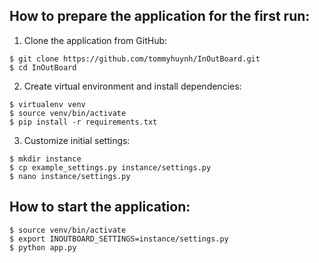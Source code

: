 ## How to prepare the application for the first run:
1. Clone the application from GitHub:
```
$ git clone https://github.com/tommyhuynh/InOutBoard.git
$ cd InOutBoard
```
2. Create virtual environment and install dependencies:
```
$ virtualenv venv
$ source venv/bin/activate
$ pip install -r requirements.txt
```
3. Customize initial settings:
```
$ mkdir instance
$ cp example_settings.py instance/settings.py
$ nano instance/settings.py
```

## How to start the application:
```
$ source venv/bin/activate
$ export INOUTBOARD_SETTINGS=instance/settings.py
$ python app.py
```

